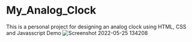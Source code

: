# My_Analog_Clock
This is a personal project for designing an analog clock using HTML, CSS and Javasscript
Demo
![Screenshot 2022-05-25 134208](https://user-images.githubusercontent.com/83466862/170245233-29b7ab01-97db-4f47-8a09-f46c00c440d1.jpg)
